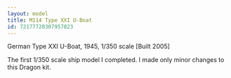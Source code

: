 ```yaml
---
layout: model
title: M114 Type XXI U-Boat
id: 72177720307957823
---
```


German Type XXI U-Boat, 1945, 1/350 scale  [Built 2005]

The first 1/350 scale ship model I completed. I made only minor changes to this Dragon kit. 


